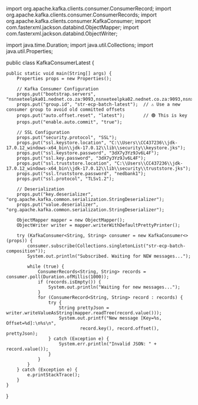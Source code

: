 import org.apache.kafka.clients.consumer.ConsumerRecord;
import org.apache.kafka.clients.consumer.ConsumerRecords;
import org.apache.kafka.clients.consumer.KafkaConsumer;
import com.fasterxml.jackson.databind.ObjectMapper;
import com.fasterxml.jackson.databind.ObjectWriter;

import java.time.Duration;
import java.util.Collections;
import java.util.Properties;

public class KafkaConsumerLatest {

    public static void main(String[] args) {
        Properties props = new Properties();

        // Kafka Consumer Configuration
        props.put("bootstrap.servers", "nsnxeteelpka01.nednet.co.za:9093,nsnxeteelpka02.nednet.co.za:9093,nsnxeteelpka03.nednet.co.za:9093");
        props.put("group.id", "str-ecp-batch-latest");  // ⚠️ Use a new consumer group to avoid old committed offsets
        props.put("auto.offset.reset", "latest");       // 🟢 This is key
        props.put("enable.auto.commit", "true");

        // SSL Configuration
        props.put("security.protocol", "SSL");
        props.put("ssl.keystore.location", "C:\\Users\\CC437236\\jdk-17.0.12_windows-x64_bin\\jdk-17.0.12\\lib\\security\\keystore.jks");
        props.put("ssl.keystore.password", "3dX7y3Yz9Jv6L4F");
        props.put("ssl.key.password", "3dX7y3Yz9Jv6L4F");
        props.put("ssl.truststore.location", "C:\\Users\\CC437236\\jdk-17.0.12_windows-x64_bin\\jdk-17.0.12\\lib\\security\\truststore.jks");
        props.put("ssl.truststore.password", "nedbank1");
        props.put("ssl.protocol", "TLSv1.2");

        // Deserialization
        props.put("key.deserializer", "org.apache.kafka.common.serialization.StringDeserializer");
        props.put("value.deserializer", "org.apache.kafka.common.serialization.StringDeserializer");

        ObjectMapper mapper = new ObjectMapper();
        ObjectWriter writer = mapper.writerWithDefaultPrettyPrinter();

        try (KafkaConsumer<String, String> consumer = new KafkaConsumer<>(props)) {
            consumer.subscribe(Collections.singletonList("str-ecp-batch-composition"));
            System.out.println("Subscribed. Waiting for NEW messages...");

            while (true) {
                ConsumerRecords<String, String> records = consumer.poll(Duration.ofMillis(1000));
                if (records.isEmpty()) {
                    System.out.println("Waiting for new messages...");
                }
                for (ConsumerRecord<String, String> record : records) {
                    try {
                        String prettyJson = writer.writeValueAsString(mapper.readTree(record.value()));
                        System.out.printf("New message [Key=%s, Offset=%d]:\n%s\n",
                                record.key(), record.offset(), prettyJson);
                    } catch (Exception e) {
                        System.err.println("Invalid JSON: " + record.value());
                    }
                }
            }
        } catch (Exception e) {
            e.printStackTrace();
        }
    }
}
